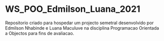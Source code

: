 # WS_POO_Edmilson_Luana_2021
Repositorio criado para hospedar um projecto semetral desenvolvido por Edmilson Nhabinde e Luana Maculuve na disciplina Programacao Orientada a Objectos para fins de avaliacao.
